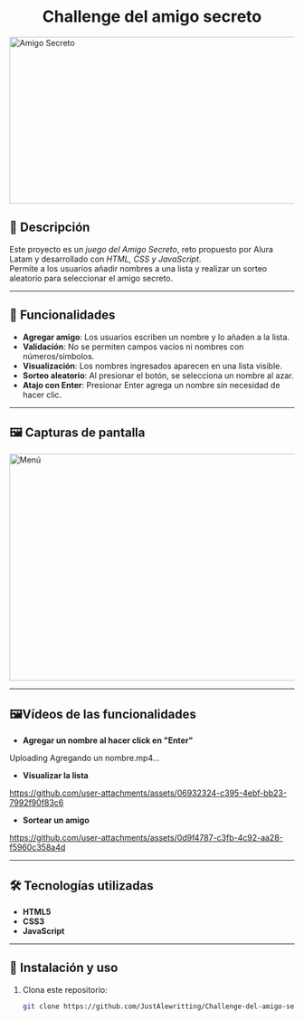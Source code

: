 <h1 align="center"> Challenge del amigo secreto </h1>

<img width="960" height="295" alt="Amigo Secreto" src="https://github.com/user-attachments/assets/e356f105-a67d-47d2-8b4f-bb633cfd3448" />


##     📖 Descripción
Este proyecto es un *juego del Amigo Secreto*, reto propuesto por Alura Latam y desarrollado con *HTML, CSS y JavaScript*.  
Permite a los usuarios añadir nombres a una lista y realizar un sorteo aleatorio para seleccionar el amigo secreto.

---

## 🚀 Funcionalidades
-  **Agregar amigo**: Los usuarios escriben un nombre y lo añaden a la lista.  
-  **Validación**: No se permiten campos vacíos ni nombres con números/símbolos.  
-  **Visualización**: Los nombres ingresados aparecen en una lista visible.  
-  **Sorteo aleatorio**: Al presionar el botón, se selecciona un nombre al azar.  
-  **Atajo con Enter**: Presionar Enter agrega un nombre sin necesidad de hacer clic.

---

## 🖼️ Capturas de pantalla

<img width="1311" height="401" alt="Menú" src="https://github.com/user-attachments/assets/003a99ae-8dea-4681-8d11-d57690a5615f" />

---


## 🖼️Vídeos de las funcionalidades
- **Agregar un nombre al hacer click en "Enter"**
  




Uploading Agregando un nombre.mp4…



- **Visualizar la lista**


https://github.com/user-attachments/assets/06932324-c395-4ebf-bb23-7992f90f83c6



- **Sortear un amigo**


https://github.com/user-attachments/assets/0d9f4787-c3fb-4c92-aa28-f5960c358a4d


---
## 🛠️ Tecnologías utilizadas
- **HTML5**  
- **CSS3**  
- **JavaScript**  

---

## 📌 Instalación y uso
1. Clona este repositorio:
   ```bash
   git clone https://github.com/JustAlewritting/Challenge-del-amigo-secretaso
